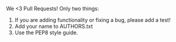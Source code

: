 We <3 Pull Requests! Only two things:

 1. If you are adding functionality or fixing a bug, please add a test!
 2. Add your name to AUTHORS.txt
 3. Use the PEP8 style guide.
